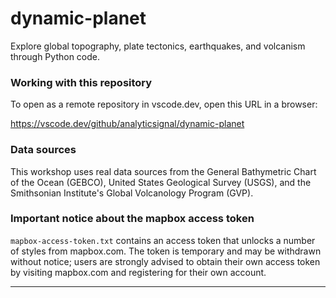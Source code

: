 # dynamic-planet
Explore global topography, plate tectonics, earthquakes, and volcanism through Python code.

### Working with this repository  

To open as a remote repository in vscode.dev, open this URL in a browser:

https://vscode.dev/github/analyticsignal/dynamic-planet


### Data sources

This workshop uses real data sources from the General Bathymetric Chart of the Ocean (GEBCO), United States Geological Survey (USGS), and the Smithsonian Institute's Global Volcanology Program (GVP).

### Important notice about the mapbox access token
`mapbox-access-token.txt` contains an access token that unlocks a number of styles from mapbox.com. The token is temporary and may be withdrawn without notice; users are strongly advised to obtain their own access token by visiting mapbox.com and registering for their own account.  

---
